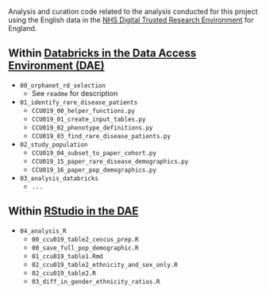 Analysis and curation code related to the analysis conducted for this project using the English data in the [NHS Digital Trusted Research Environment](https://digital.nhs.uk/coronavirus/coronavirus-data-services-updates/trusted-research-environment-service-for-england) for England.

## Within [Databricks in the Data Access Environment (DAE)](https://digital.nhs.uk/services/data-access-environment-dae/user-guides/using-databricks-in-the-data-access-environment)  

* `00_orphanet_rd_selection`  
	* See `readme` for description
* `01_identify_rare_disease_patients`  
    * `CCU019_00_helper_functions.py`  
    * `CCU019_01_create_input_tables.py`  
    * `CCU019_02_phenotype_definitions.py`  
    * `CCU019_03_find_rare_disease_patients.py`  
* `02_study_population`  
    * `CCU019_04_subset_to_paper_cohort.py`  
    * `CCU019_15_paper_rare_disease_demographics.py`  
    * `CCU019_16_paper_pop_demographics.py`  
* `03_analysis_databricks`  
    * `...`

## Within [RStudio in the DAE](https://digital.nhs.uk/services/data-access-environment-dae/user-guides/using-rstudio-in-the-data-access-environment)  

* `04_analysis_R`  
    * `00_ccu019_table2_cencus_prep.R`  
    * `00_save_full_pop_demographic.R`  
    * `01_ccu019_table1.Rmd`  
    * `02_ccu019_table2_ethnicity_and_sex_only.R`  
    * `02_ccu019_table2.R`  
    * `03_diff_in_gender_ethnicity_ratios.R`  



